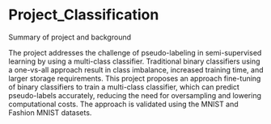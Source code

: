 # Project_Classification

Summary of project and background

The project addresses the challenge of pseudo-labeling in semi-supervised learning by using a multi-class classifier. Traditional binary classifiers using a one-vs-all approach result in class imbalance, increased training time, and larger storage requirements. This project proposes an approach fine-tuning of binary classifiers to train a multi-class classifier, which can predict pseudo-labels accurately, reducing the need for oversampling and lowering computational costs. The approach is validated using the MNIST and Fashion MNIST datasets.
